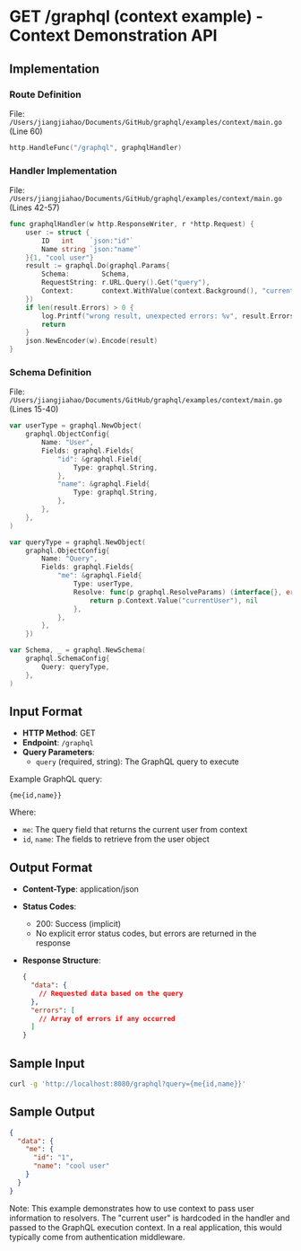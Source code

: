 # GET /graphql (context example) - Context Demonstration API

## Implementation

### Route Definition
File: `/Users/jiangjiahao/Documents/GitHub/graphql/examples/context/main.go` (Line 60)
```go
http.HandleFunc("/graphql", graphqlHandler)
```

### Handler Implementation
File: `/Users/jiangjiahao/Documents/GitHub/graphql/examples/context/main.go` (Lines 42-57)
```go
func graphqlHandler(w http.ResponseWriter, r *http.Request) {
    user := struct {
        ID   int    `json:"id"`
        Name string `json:"name"`
    }{1, "cool user"}
    result := graphql.Do(graphql.Params{
        Schema:        Schema,
        RequestString: r.URL.Query().Get("query"),
        Context:       context.WithValue(context.Background(), "currentUser", user),
    })
    if len(result.Errors) > 0 {
        log.Printf("wrong result, unexpected errors: %v", result.Errors)
        return
    }
    json.NewEncoder(w).Encode(result)
}
```

### Schema Definition
File: `/Users/jiangjiahao/Documents/GitHub/graphql/examples/context/main.go` (Lines 15-40)
```go
var userType = graphql.NewObject(
    graphql.ObjectConfig{
        Name: "User",
        Fields: graphql.Fields{
            "id": &graphql.Field{
                Type: graphql.String,
            },
            "name": &graphql.Field{
                Type: graphql.String,
            },
        },
    },
)

var queryType = graphql.NewObject(
    graphql.ObjectConfig{
        Name: "Query",
        Fields: graphql.Fields{
            "me": &graphql.Field{
                Type: userType,
                Resolve: func(p graphql.ResolveParams) (interface{}, error) {
                    return p.Context.Value("currentUser"), nil
                },
            },
        },
    })

var Schema, _ = graphql.NewSchema(
    graphql.SchemaConfig{
        Query: queryType,
    },
)
```

## Input Format

- **HTTP Method**: GET
- **Endpoint**: `/graphql`
- **Query Parameters**:
  - `query` (required, string): The GraphQL query to execute
  
Example GraphQL query:
```
{me{id,name}}
```

Where:
- `me`: The query field that returns the current user from context
- `id`, `name`: The fields to retrieve from the user object

## Output Format

- **Content-Type**: application/json
- **Status Codes**:
  - 200: Success (implicit)
  - No explicit error status codes, but errors are returned in the response

- **Response Structure**:
  ```json
  {
    "data": {
      // Requested data based on the query
    },
    "errors": [
      // Array of errors if any occurred
    ]
  }
  ```

## Sample Input

```bash
curl -g 'http://localhost:8080/graphql?query={me{id,name}}'
```

## Sample Output

```json
{
  "data": {
    "me": {
      "id": "1",
      "name": "cool user"
    }
  }
}
```

Note: This example demonstrates how to use context to pass user information to resolvers. The "current user" is hardcoded in the handler and passed to the GraphQL execution context. In a real application, this would typically come from authentication middleware.